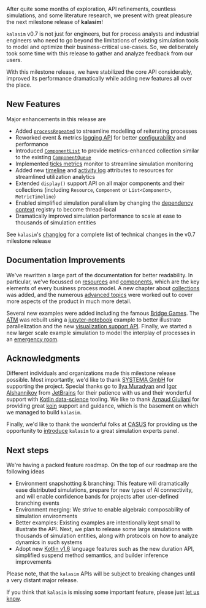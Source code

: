 [comment]: <> (## Kalasim v0.7)

After quite some months of exploration, API refinements, countless simulations, and some literature research, we present with great pleasure the next milestone release of **kalasim**!

`kalasim` v0.7 is not just for engineers, but for process analysts and industrial engineers who need to go beyond the limitations of existing simulation tools to model and optimize their business-critical use-cases. So, we deliberately took some time with this release to gather and analyze feedback from our users.

With this milestone release, we have stabilized the core API considerably, improved its performance dramatically while adding new features all over the place.


## New Features

Major enhancements in this release are

* Added [`processRepeated`](../component.md#2-extend-repeatedprocess) to streamline modelling of reiterating processes
* Reworked event & metrics [logging API](../event_log.md) for better [configurability](../advanced.md#continuous-simulation) and performance
* Introduced [`ComponentList`](../collections.md#list) to provide metrics-enhanced collection similar to the existing [`ComponentQueue`](../collections.md#queue)
* Implemented [ticks metrics](../advanced.md#operational-control) monitor to streamline simulation monitoring
* Added new [timeline](https://www.kalasim.org/resource/#timeline) and [activity log](https://www.kalasim.org/resource/#activity-log)  attributes to resources for streamlined utilization analytics
* Extended `display()` support API on all major components and their collections (including `Resource`, `Component` or `List<Component>`, `MetricTimeline`)
* Enabled simplified simulation parallelism by changing the [dependency context](../basics.md#dependency-injection) registry to become thread-local
* Dramatically improved simulation performance to scale at ease to thousands of simulation entities

See `kalasim`'s [changlog](../changes.md) for a complete list of technical changes in the v0.7 milestone release

## Documentation Improvements

We've rewritten a large part of the documentation for better readability. In particular, we've focussed on [resources](../resource.md) and [components](../component.md), which are the key elements of every business process model.  A new chapter about [collections](../collections.md) was added, and the numerous [advanced topics](../advanced.md) were worked out to cover more aspects of the product in much more detail.

Several new examples were added including the famous [Bridge Games](../examples/bridge_game.md). The [ATM](../examples/atm_queue.md) was rebuilt using a [jupyter-notebook](https://github.com/Kotlin/kotlin-jupyter) example to better illustrate parallelization and the new [visualization support API](../visualization.md). Finally, we started a new larger scale example simulation to model the interplay of processes in an [emergency room](../examples/emergency_room.md).


## Acknowledgments

Different individuals and organizations made this milestone release possible. Most importantly, we'd like to thank [SYSTEMA GmbH](https://www.systema.com/) for supporting the project. Special thanks go to [Ilya Muradyan](https://github.com/ileasile) and [Igor Alshannikov](https://github.com/alshan) from [JetBrains](https://www.jetbrains.com/) for their patience with us and their wonderful support with [Kotlin data-science](https://kotlinlang.org/docs/data-science-overview.html) tooling. We like to thank [Arnaud Giuliani](https://github.com/arnaudgiuliani) for providing great [koin](https://github.com/InsertKoinIO/koin) support and guidance, which is the basement on which we managed to build `kalasim`.

Finally, we'd like to thank the wonderful folks at [CASUS](https://www.casus.science/) for providing us the opportunity to [introduce](https://github.com/holgerbrandl/kalasim/blob/master/docs/presentations/CASUS_Seminar_20211102_Data_Science_Automation_and_Modelling_with_Kotlin_by_Holger_Brandl.pdf) `kalasim` to a great simulation experts panel.


## Next steps

We're having a packed feature roadmap. On the top of our roadmap are the following ideas

* Environment snapshotting & branching: This feature will dramatically ease distributed simulations, prepare for new types of AI connectivity, and will enable confidence bands for projects after user-defined branching events
* Environment merging: We strive to enable algebraic composability of simulation environments
* Better examples: Existing examples are intentionally kept small to illustrate the API. Next, we plan to release some large simulations with thousands of simulation entities, along with protocols on how to analyze dynamics in such systems
* Adopt new [Kotlin v1.6](https://blog.jetbrains.com/kotlin/2021/11/kotlin-1-6-0-is-released/) language features such as the new duration API, simplified suspend method semantics, and builder inference improvements

Please note, that the `kalasim` APIs will be subject to breaking changes until a very distant major release.

If you think that `kalasim` is missing some important feature, please just [let us know](https://github.com/holgerbrandl/kalasim/issues).
